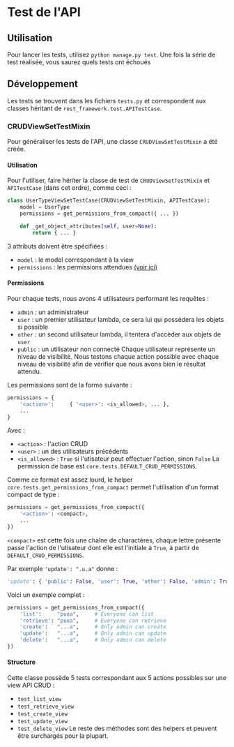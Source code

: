 # Test de l'API

## Utilisation

Pour lancer les tests, utilisez `python manage.py test`.
Une fois la série de test réalisée, vous saurez quels tests ont échoués

## Développement

Les tests se trouvent dans les fichiers `tests.py` et correspondent aux classes héritant de `rest_framework.test.APITestCase`.

### CRUDViewSetTestMixin

Pour généraliser les tests de l'API, une classe `CRUDViewSetTestMixin` a été créée.

#### Utilisation

Pour l'utiliser, faire hériter la classe de test de `CRUDViewSetTestMixin` et `APITestCase` (dans cet ordre), comme ceci :
```python
class UserTypeViewSetTestCase(CRUDViewSetTestMixin, APITestCase):
	model = UserType
	permissions = get_permissions_from_compact({ ... })

	def _get_object_attributes(self, user=None):
		return { ... }
```

3 attributs doivent être spécifiées :
- `model` : le model correspondant à la view
- `permissions` : les permissions attendues [(voir ici)](#Permissions)

#### Permissions

Pour chaque tests, nous avons 4 utilisateurs performant les requêtes :
- `admin` : un administrateur
- `user` : un premier utilisateur lambda, ce sera lui qui possèdera les objets si possible
- `other` : un second utilisateur lambda, il tentera d'accèder aux objets de `user` 
- `public` : un utilisateur non connecté
Chaque utilisateur représente un niveau de visibilité.
Nous testons chaque action possible avec chaque niveau de visibilité afin de vérifier que nous avons bien le résultat attendu.

Les permissions sont de la forme suivante :
```python
permissions = {
	'<action>': 	{ '<user>': <is_allowed>, ... },
	...
}
```
Avec :
- `<action>` : l'action CRUD
- `<user>` : un des utilisateurs précédents
- `<is_allowed>` : `True` si l'utisateur peut effectuer l'action, sinon `False`
La permission de base est `core.tests.DEFAULT_CRUD_PERMISSIONS`.

Comme ce format est assez lourd, le helper `core.tests.get_permissions_from_compact` permet l'utilisation d'un format compact de type :
```python
permissions = get_permissions_from_compact({
	'<action>': <compact>,
	...
})
```
`<compact>` est cette fois une chaîne de charactères, chaque lettre présente passe l'action de l'utisateur dont elle est l'initiale à `True`, à partir de `DEFAULT_CRUD_PERMISSIONS`.

Par exemple `'update': ".u.a"` donne :
```python
'update': { 'public': False, 'user': True, 'other': False, 'admin': True }
```

Voici un exemple complet :
```python
permissions = get_permissions_from_compact({
	'list': 	"puoa", 	# Everyone can list
	'retrieve': "puoa", 	# Everyone can retrieve
	'create': 	"...a", 	# Only admin can create
	'update': 	"...a", 	# Only admin can update
	'delete': 	"...a", 	# Only admin can delete
})
```

#### Structure

Cette classe possède 5 tests correspondant aux 5 actions possibles sur une view API CRUD :
- `test_list_view`
- `test_retrieve_view`
- `test_create_view`
- `test_update_view`
- `test_delete_view`
Le reste des méthodes sont des helpers et peuvent être surchargés pour la plupart.
